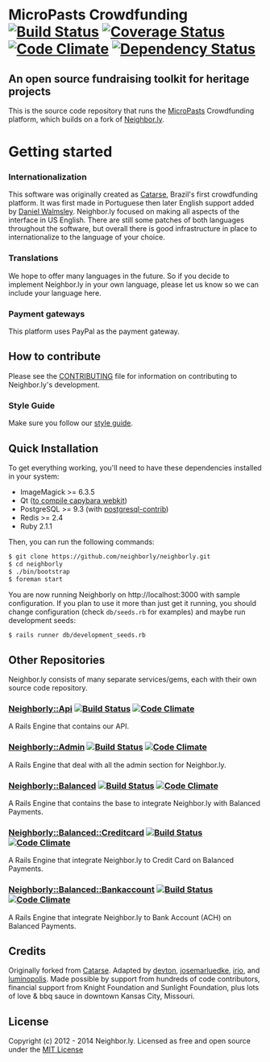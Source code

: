 # MicroPasts Crowdfunding [![Build Status](https://secure.travis-ci.org/neighborly/neighborly.png?branch=master)](https://travis-ci.org/neighborly/neighborly) [![Coverage Status](https://coveralls.io/repos/neighborly/neighborly/badge.png?branch=master)](https://coveralls.io/r/neighborly/neighborly) [![Code Climate](https://codeclimate.com/github/neighborly/neighborly.png)](https://codeclimate.com/github/neighborly/neighborly) [![Dependency Status](https://gemnasium.com/neighborly/neighborly.png)](https://gemnasium.com/neighborly/neighborly)

## An open source fundraising toolkit for heritage projects

This is the source code repository that runs the [MicroPasts](https://crowdfunded.micropasts.org) Crowdfunding platform, which builds on a fork of [Neighbor.ly](http://neighbor.ly).

# Getting started

### Internationalization

This software was originally created as [Catarse](https://github.com/catarse/catarse), Brazil's first crowdfunding platform.
It was first made in Portuguese then later English support added by [Daniel Walmsley](http://purpose.com). Neighbor.ly focused on making all aspects of the interface in US English. There are still some patches of both languages throughout the software, but overall there is good infrastructure in place to internationalize to the language of your choice.

### Translations

We hope to offer many languages in the future. So if you decide to implement Neighbor.ly in your own language, please let us know so we can include your language here.

### Payment gateways

This platform uses PayPal as the payment gateway.

## How to contribute

Please see the [CONTRIBUTING](CONTRIBUTING.md) file for information on contributing to Neighbor.ly's development.

### Style Guide

Make sure you follow our [style guide](https://github.com/neighborly/guides/).

## Quick Installation

To get everything working, you'll need to have these dependencies installed in your system:

* ImageMagick >= 6.3.5
* Qt ([to compile capybara webkit](https://github.com/thoughtbot/capybara-webkit/wiki/Installing-Qt-and-compiling-capybara-webkit))
* PostgreSQL >= 9.3 (with [postgresql-contrib](http://www.postgresql.org/docs/9.3/static/contrib.html))
* Redis >= 2.4
* Ruby 2.1.1

Then, you can run the following commands:

```bash
$ git clone https://github.com/neighborly/neighborly.git
$ cd neighborly
$ ./bin/bootstrap
$ foreman start
```

You are now running Neighborly on http://localhost:3000 with sample configuration. If you plan to use it more than just get it running, you should change configuration (check `db/seeds.rb` for examples) and maybe run development seeds:

```bash
$ rails runner db/development_seeds.rb
```

## Other Repositories

Neighbor.ly consists of many separate services/gems, each with their own source code repository.

### [Neighborly::Api](https://github.com/neighborly/neighborly-api) [![Build Status](https://travis-ci.org/neighborly/neighborly-api.png?branch=master)](https://travis-ci.org/neighborly/neighborly-api) [![Code Climate](https://codeclimate.com/github/neighborly/neighborly-api.png)](https://codeclimate.com/github/neighborly/neighborly-api)

A Rails Engine that contains our API.

### [Neighborly::Admin](https://github.com/neighborly/neighborly-admin) [![Build Status](https://travis-ci.org/neighborly/neighborly-admin.png?branch=master)](https://travis-ci.org/neighborly/neighborly-admin) [![Code Climate](https://codeclimate.com/github/neighborly/neighborly-admin.png)](https://codeclimate.com/github/neighborly/neighborly-admin)

A Rails Engine that deal with all the admin section for Neighbor.ly.

### [Neighborly::Balanced](https://github.com/neighborly/neighborly-balanced) [![Build Status](https://travis-ci.org/neighborly/neighborly-balanced.png?branch=master)](https://travis-ci.org/neighborly/neighborly-balanced) [![Code Climate](https://codeclimate.com/github/neighborly/neighborly-balanced.png)](https://codeclimate.com/github/neighborly/neighborly-balanced)

A Rails Engine that contains the base to integrate Neighbor.ly with Balanced Payments.

### [Neighborly::Balanced::Creditcard](https://github.com/neighborly/neighborly-balanced-creditcard) [![Build Status](https://travis-ci.org/neighborly/neighborly-balanced-creditcard.png?branch=master)](https://travis-ci.org/neighborly/neighborly-balanced-creditcard) [![Code Climate](https://codeclimate.com/github/neighborly/neighborly-balanced-creditcard.png)](https://codeclimate.com/github/neighborly/neighborly-balanced-creditcard)

A Rails Engine that integrate Neighbor.ly to Credit Card on Balanced Payments.

### [Neighborly::Balanced::Bankaccount](https://github.com/neighborly/neighborly-balanced-bankaccount) [![Build Status](https://travis-ci.org/neighborly/neighborly-balanced-bankaccount.png?branch=jl-setup-test-env)](https://travis-ci.org/neighborly/neighborly-balanced-bankaccount) [![Code Climate](https://codeclimate.com/github/neighborly/neighborly-balanced-bankaccount.png)](https://codeclimate.com/github/neighborly/neighborly-balanced-bankaccount)

A Rails Engine that integrate Neighbor.ly to Bank Account (ACH) on Balanced Payments.

## Credits

Originally forked from [Catarse](https://github.com/catarse/catarse).
Adapted by [devton](https://github.com/devton), [josemarluedke](https://github.com/josemarluedke), [irio](https://github.com/irio), and [luminopolis](https://github.com/luminopolis). Made possible by support from hundreds of code contributors, financial support from Knight Foundation and Sunlight Foundation, plus lots of love & bbq sauce in downtown Kansas City, Missouri.

## License

Copyright (c) 2012 - 2014 Neighbor.ly. Licensed as free and open source under the [MIT License](MIT-LICENSE)
